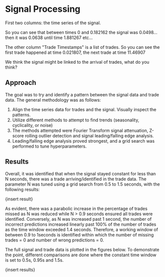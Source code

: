 # Signal Processing

First two columns: the time series of the signal.

So you can see that between times 0 and 0.182162 the signal was 0.0498… then it was 0.0638 until time 1.881267 etc…

The other column "Trade Timestamps" is a list of trades. So you can see the first trade happened at time 0.021807, the next trade at time 11.46907

We think the signal might be linked to the arrival of trades, what do you think?

## Approach

The goal was to try and identify a pattern between the signal data and trade data. The general methodology was as follows:

1. Align the time series data for trades and the signal. Visually inspect the patterns.
2. Utilize different methods to attempt to find trends (seasonality, cyclicality, or noise)
3. The methods attempted were Fourier Transform signal attenuation, Z-score rolling outlier detection and signal leading/falling edge analysis.
4. Leading/falling edge analysis proved strongest, and a grid search was performed to tune hyperparameters.

## Results

Overall, it was identified that when the signal stayed constant for less than N seconds, there was a trade arriving/identified in the trade data. The parameter N was tuned using a grid search from 0.5 to 1.5 seconds, with the following results:

{insert result}

As evident, there was a parabolic increase in the percentage of trades missed as N was reduced while N \> 0.9 seconds ensured all trades were identified. Conversely, as N was increased past 1 second, the number of incorrect predictions increased linearly past 100% of the number of trades as the time window exceeded 1.4 seconds. Therefore, a working window of between 0.9 to 1seconds is identified within which the number of missing trades = 0 and number of wrong predictions = 0.

The full signal and trade data is plotted in the figures below. To demonstrate the point, different comparisons are done where the constant time window is set to 0.5s, 0.95s and 1.5s.

{insert results}
